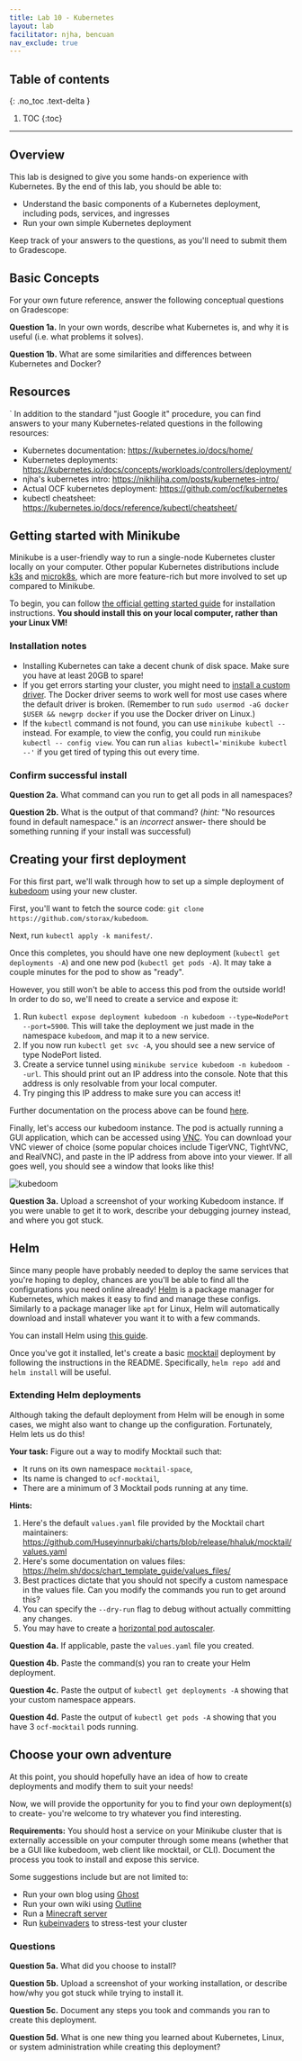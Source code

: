 ```yaml
---
title: Lab 10 - Kubernetes
layout: lab
facilitator: njha, bencuan
nav_exclude: true
---
```


## Table of contents
{: .no_toc .text-delta }

1. TOC
{:toc}
---

## Overview
This lab is designed to give you some hands-on experience with Kubernetes. By the end of this lab, you should be able to:

* Understand the basic components of a Kubernetes deployment, including pods, services, and ingresses
* Run your own simple Kubernetes deployment

Keep track of your answers to the questions, as you'll need to submit them to Gradescope.


## Basic Concepts
For your own future reference, answer the following conceptual questions on Gradescope:

**Question 1a.** In your own words, describe what Kubernetes is, and why it is useful (i.e. what problems it solves).

**Question 1b.** What are some similarities and differences between Kubernetes and Docker?


## Resources
`
In addition to the standard "just Google it" procedure, you can find answers to your many Kubernetes-related questions in the following resources:

 - Kubernetes documentation: https://kubernetes.io/docs/home/
 - Kubernetes deployments: https://kubernetes.io/docs/concepts/workloads/controllers/deployment/
 - njha's kubernetes intro: https://nikhiljha.com/posts/kubernetes-intro/
 - Actual OCF kubernetes deployment: https://github.com/ocf/kubernetes
 - kubectl cheatsheet: https://kubernetes.io/docs/reference/kubectl/cheatsheet/


## Getting started with Minikube

Minikube is a user-friendly way to run a single-node Kubernetes cluster locally on your computer. Other popular Kubernetes distributions include [k3s](https://k3s.io) and [microk8s](https://microk8s.io/), which are more feature-rich but more involved to set up compared to Minikube.

To begin, you can follow [the official getting started guide](https://minikube.sigs.k8s.io/docs/start/) for installation instructions. **You should install this on your local computer, rather than your Linux VM!**



### Installation notes

* Installing Kubernetes can take a decent chunk of disk space. Make sure you have at least 20GB to spare!
* If you get errors starting your cluster, you might need to [install a custom driver](https://minikube.sigs.k8s.io/docs/drivers/). The Docker driver seems to work well for most use cases where the default driver is broken. (Remember to run `sudo usermod -aG docker $USER && newgrp docker` if you use the Docker driver on Linux.)
* If the `kubectl` command is not found, you can use `minikube kubectl --` instead. For example, to view the config, you could run `minikube kubectl -- config view`. You can run `alias kubectl='minikube kubectl --'` if you get tired of typing this out every time.

### Confirm successful install

**Question 2a.** What command can you run to get all pods in all namespaces?

**Question 2b.** What is the output of that command? (*hint:* "No resources found in default namespace." is an *incorrect* answer- there should be something running if your install was successful)



## Creating your first deployment

For this first part, we'll walk through how to set up a simple deployment of [kubedoom](https://github.com/storax/kubedoom) using your new cluster.

First, you'll want to fetch the source code: `git clone https://github.com/storax/kubedoom`.

Next, run `kubectl apply -k manifest/`.

Once this completes, you should have one new deployment (`kubectl get deployments -A`) and one new pod (`kubectl get pods -A`). It may take a couple minutes for the pod to show as "ready".

However, you still won't be able to access this pod from the outside world! In order to do so, we'll need to create a service and expose it:
1. Run `kubectl expose deployment kubedoom -n kubedoom --type=NodePort --port=5900`. This will take the deployment we just made in the namespace `kubedoom`, and map it to a new service.
2. If you now run `kubectl get svc -A`, you should see a new service of type NodePort listed.
3. Create a service tunnel using `minikube service kubedoom -n kubedoom --url`. This should print out an IP address into the console. Note that this address is only resolvable from your local computer.
4. Try pinging this IP address to make sure you can access it!

Further documentation on the process above can be found [here](https://minikube.sigs.k8s.io/docs/handbook/accessing/).

Finally, let's access our kubedoom instance. The pod is actually running a GUI application, which can be accessed using [VNC](https://en.wikipedia.org/wiki/Virtual_Network_Computing). You can download your VNC viewer of choice (some popular choices include TigerVNC, TightVNC, and RealVNC), and paste in the IP address from above into your viewer. If all goes well, you should see a window that looks like this!

![kubedoom](https://github.com/storax/kubedoom/raw/master/assets/doom.jpg)


**Question 3a.** Upload a screenshot of your working Kubedoom instance. If you were unable to get it to work, describe your debugging journey instead, and where you got stuck.

## Helm

Since many people have probably needed to deploy the same services that you're hoping to deploy, chances are you'll be able to find all the configurations you need online already! [Helm](https://helm.sh/) is a package manager for Kubernetes, which makes it easy to find and manage these configs. Similarly to a package manager like `apt` for Linux, Helm will automatically download and install whatever you want it to with a few commands.

You can install Helm using [this guide](https://helm.sh/docs/intro/install/).

Once you've got it installed, let's create a basic [mocktail](https://github.com/Huseyinnurbaki/mocktail) deployment by following the instructions in the README. Specifically, `helm repo add` and `helm install` will be useful.

### Extending Helm deployments

Although taking the default deployment from Helm will be enough in some cases, we might also want to change up the configuration. Fortunately, Helm lets us do this!

**Your task:** Figure out a way to modify Mocktail such that:
 - It runs on its own namespace `mocktail-space`,
 - Its name is changed to `ocf-mocktail`,
 - There are a minimum of 3 Mocktail pods running at any time.


**Hints:**
1. Here's the default `values.yaml` file provided by the Mocktail chart maintainers: https://github.com/Huseyinnurbaki/charts/blob/release/hhaluk/mocktail/values.yaml
2. Here's some documentation on values files: https://helm.sh/docs/chart_template_guide/values_files/
3. Best practices dictate that you should not specify a custom namespace in the values file. Can you modify the commands you run to get around this?
4. You can specify the `--dry-run` flag to debug without actually committing any changes.
5. You may have to create a [horizontal pod autoscaler](https://kubernetes.io/docs/tasks/run-application/horizontal-pod-autoscale-walkthrough/).

**Question 4a.** If applicable, paste the `values.yaml` file you created.

**Question 4b.** Paste the command(s) you ran to create your Helm deployment.

**Question 4c.** Paste the output of `kubectl get deployments -A` showing that your custom namespace appears.

**Question 4d.** Paste the output of `kubectl get pods -A` showing that you have 3 `ocf-mocktail` pods running.




## Choose your own adventure

At this point, you should hopefully have an idea of how to create deployments and modify them to suit your needs! 

Now, we will provide the opportunity for you to find your own deployment(s) to create- you're welcome to try whatever you find interesting.

**Requirements:** You should host a service on your Minikube cluster that is externally accessible on your computer through some means (whether that be a GUI like kubedoom, web client like mocktail, or CLI). Document the process you took to install and expose this service.

Some suggestions include but are not limited to:
 - Run your own blog using [Ghost](https://artifacthub.io/packages/helm/bitnami/ghost)
 - Run your own wiki using [Outline](https://artifacthub.io/packages/helm/outline/outline)
 - Run a [Minecraft server](https://artifacthub.io/packages/helm/outline/outline)
 - Run [kubeinvaders](https://github.com/lucky-sideburn/kubeinvaders) to stress-test your cluster


### Questions

**Question 5a.** What did you choose to install?

**Question 5b.** Upload a screenshot of your working installation, or describe how/why you got stuck while trying to install it.

**Question 5c.** Document any steps you took and commands you ran to create this deployment.

**Question 5d.** What is one new thing you learned about Kubernetes, Linux, or system administration while creating this deployment?


